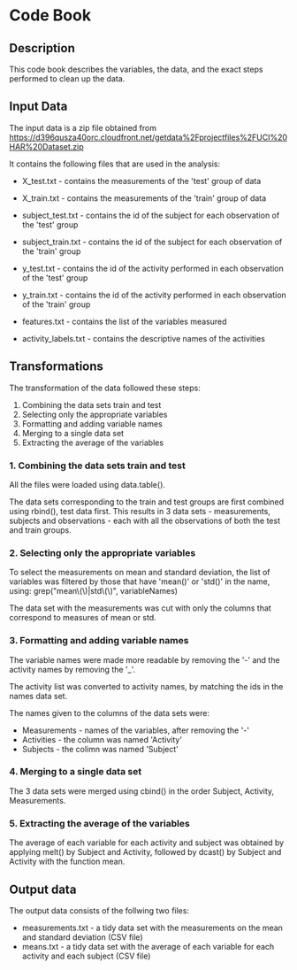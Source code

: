# Code Book

## Description
This code book describes the variables, the data, and the exact steps performed to clean up the data.

## Input Data
The input data is a zip file obtained from https://d396qusza40orc.cloudfront.net/getdata%2Fprojectfiles%2FUCI%20HAR%20Dataset.zip

It contains the following files that are used in the analysis:
* X_test.txt - contains the measurements of the 'test' group of data
* X_train.txt - contains the measurements of the 'train' group of data

* subject_test.txt - contains the id of the subject for each observation of the 'test' group
* subject_train.txt - contains the id of the subject for each observation of the 'train' group

* y_test.txt - contains the id of the activity performed in each observation of the 'test' group
* y_train.txt - contains the id of the activity performed in each observation of the 'train' group

* features.txt - contains the list of the variables measured
* activity_labels.txt - contains the descriptive names of the activities


## Transformations
The transformation of the data followed these steps:
1. Combining the data sets train and test
2. Selecting only the appropriate variables
3. Formatting and adding variable names
4. Merging to a single data set
5. Extracting the average of the variables

### 1. Combining the data sets train and test
All the files were loaded using data.table().

The data sets corresponding to the train and test groups are first combined using rbind(), test data first.
This results in 3 data sets - measurements, subjects and observations - each with all the observations of both the test and train groups.

### 2. Selecting only the appropriate variables
To select the measurements on mean and standard deviation, the list of variables was filtered by those that have 'mean()' or 'std()' in the name, using:
grep("mean\\(\\)|std\\(\\)", variableNames)

The data set with the measurements was cut with only the columns that correspond to measures of mean or std.

### 3. Formatting and adding variable names
The variable names were made more readable by removing the '-' and the activity names by removing the '_'.

The activity list was converted to activity names, by matching the ids in the names data set.

The names given to the columns of the data sets were:
* Measurements - names of the variables, after removing the '-'
* Activities - the column was named 'Activity'
* Subjects - the colimn was named 'Subject'

### 4. Merging to a single data set
The 3 data sets were merged using cbind() in the order Subject, Activity, Measurements.

### 5. Extracting the average of the variables
The average of each variable for each activity and subject was obtained by applying melt() by Subject and Activity, followed by dcast() by Subject and Activity with the function mean.

## Output data
The output data consists of the follwing two files:

* measurements.txt - a tidy data set with the measurements on the mean and standard deviation (CSV file)
* means.txt - a tidy data set with the average of each variable for each activity and each subject (CSV file)
